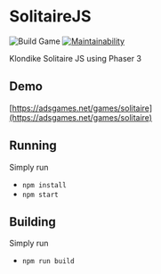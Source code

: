 # SolitaireJS
![Build Game](https://github.com/AdsGames/SolitaireJS/workflows/Build%20Game/badge.svg) [![Maintainability](https://api.codeclimate.com/v1/badges/f92c2150cce596dfb443/maintainability)](https://codeclimate.com/github/AdsGames/SolitaireJS/maintainability)

Klondike Solitaire JS using Phaser 3

## Demo

[https://adsgames.net/games/solitaire](https://adsgames.net/games/solitaire) 

## Running

Simply run

- `npm install`
- `npm start`

## Building

Simply run

- `npm run build`
